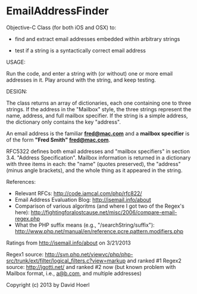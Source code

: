 EmailAddressFinder
==================

Objective-C Class (for both iOS and OSX) to:

- find and extract email addresses embedded within arbitrary strings

- test if a string is a syntactically correct email address


USAGE: 

Run the code, and enter a string with (or without) one or more email addresses in it. Play around with the string, and keep testing.

DESIGN:

The class returns an array of dictionaries, each one containing one to three strings. If the address in the "Mailbox" style, the three strings represent the name, address, and full mailbox specifier. If the string is a simple address, the dictionary only contains the key "address".

An email address is the familiar **fred@mac.com** and a **mailbox specifier** is of the form **"Fred Smith" <fred@mac.com>**.

RFC5322 defines both email addresses and "mailbox specifiers" in section 3.4. "Address Specification". Mailbox information is returned in a dictionary with three items in each: the "name" (quotes preserved), the "address" (minus angle brackets), and the whole thing as it appeared in the string.


References:

- Relevant RFCs: http://code.iamcal.com/php/rfc822/
- Email Address Evaluation Blog: http://isemail.info/about
- Comparison of various algoritms (and where I got two of the Regex's here): http://fightingforalostcause.net/misc/2006/compare-email-regex.php
- What the PHP suffix means (e.g., "/searchString/suffix"): http://www.php.net/manual/en/reference.pcre.pattern.modifiers.php

Ratings from http://isemail.info/about on 3/21/2013

Regex1 source: http://svn.php.net/viewvc/php/php-src/trunk/ext/filter/logical_filters.c?view=markup and ranked #1 
Regex2 source: http://jgotti.net/ and ranked #2 now (but known problem with Mailbox format, i.e., <a@b.com>, and multiple addresses)

Copyright (c) 2013 by David Hoerl